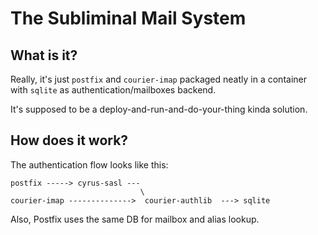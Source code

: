 # The Subliminal Mail System

## What is it?

Really, it's just `postfix` and `courier-imap` packaged neatly in a container with `sqlite` as authentication/mailboxes backend.

It's supposed to be a deploy-and-run-and-do-your-thing kinda solution.

## How does it work?

The authentication flow looks like this:

```
postfix -----> cyrus-sasl ---
                             \
courier-imap -------------->  courier-authlib  ---> sqlite
```

Also, Postfix uses the same DB for mailbox and alias lookup.
